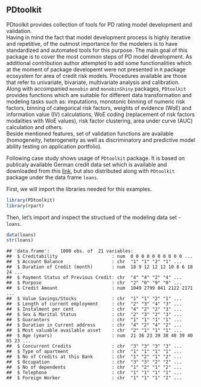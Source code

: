 
## PDtoolkit

PDtoolkit provides collection of tools for PD rating model development
and validation.</br> Having in mind the fact that model development
process is highly iterative and repetitive, of the outmost importance
for the modelers is to have standardized and automated tools for this
purpose. The main goal of this package is to cover the most common steps
of PD model development. As additional contribution author attempted to
add some functionalities which at the moment of package developemt were
not presented in `R` package ecosystem for area of credit risk models.
Procedures available are those that refer to univariate, bivariate,
multivariate analysis and calibration. </br> Along with accompanied
`monobin` and `monobinShiny` packages, `PDtoolkit` provides functions
which are suitable for different data transformation and modeling tasks
such as: imputations, monotonic binning of numeric risk factors, binning
of categorical risk factors, weights of evidence (WoE) and information
value (IV) calculations, WoE coding (replacement of risk factors
modalities with WoE values), risk factor clustering, area under curve
(AUC) calculation and others.</br> Beside mentioned features, set of
validation functions are available (homogeneity, heterogeneity as well
as discriminatory and predictive model ability testing on application
portfolio).

Following case study shows usage of `PDtoolkit` package. It is based on
publicaly available German credit data set which is available and
downloaded from this
[link](https://online.stat.psu.edu/stat857/node/215/), but also
distributed along with `PDtoolkit` package under the data frame `loans`.

First, we will import the libraries needed for this examples.

``` r
library(PDtoolkit)
library(rpart)
```

Then, let’s import and inspect the structued of the modeling data set -
`loans`.

``` r
data(loans)
str(loans)
```

    ## 'data.frame':    1000 obs. of  21 variables:
    ##  $ Creditability                    : num  0 0 0 0 0 0 0 0 0 0 ...
    ##  $ Account Balance                  : chr  "1" "1" "2" "1" ...
    ##  $ Duration of Credit (month)       : num  18 9 12 12 12 10 8 6 18 24 ...
    ##  $ Payment Status of Previous Credit: chr  "4" "4" "2" "4" ...
    ##  $ Purpose                          : chr  "2" "0" "9" "0" ...
    ##  $ Credit Amount                    : num  1049 2799 841 2122 2171 ...
    ##  $ Value Savings/Stocks             : chr  "1" "1" "2" "1" ...
    ##  $ Length of current employment     : chr  "2" "3" "4" "3" ...
    ##  $ Instalment per cent              : chr  "4" "2" "2" "3" ...
    ##  $ Sex & Marital Status             : chr  "2" "3" "2" "3" ...
    ##  $ Guarantors                       : chr  "1" "1" "1" "1" ...
    ##  $ Duration in Current address      : chr  "4" "2" "4" "2" ...
    ##  $ Most valuable available asset    : chr  "2" "1" "1" "1" ...
    ##  $ Age (years)                      : num  21 36 23 39 38 48 39 40 65 23 ...
    ##  $ Concurrent Credits               : chr  "3" "3" "3" "3" ...
    ##  $ Type of apartment                : chr  "1" "1" "1" "1" ...
    ##  $ No of Credits at this Bank       : chr  "1" "2" "1" "2" ...
    ##  $ Occupation                       : chr  "3" "3" "2" "2" ...
    ##  $ No of dependents                 : chr  "1" "2" "1" "2" ...
    ##  $ Telephone                        : chr  "1" "1" "1" "1" ...
    ##  $ Foreign Worker                   : chr  "1" "1" "1" "2" ...
